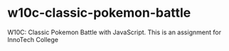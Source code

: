 # w10c-classic-pokemon-battle
W10C: Classic Pokemon Battle with JavaScript. This is an assignment for InnoTech College
